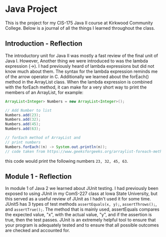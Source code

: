 # Java Project

This is the project for my CIS-175 Java II course at Kirkwood Community College. Below is a journal of all the things I learned throughout the class.

## Introduction - Reflection

The introductory unit for Java II was mostly a fast review of the final unit of Java I. However, Another thing we were introduced to was the lambda expression (->). I had previously heard of lambda expressions but did not know much about them. The syntax for the lambda expression reminds me of the arrow operator in C. Additionally we learned about the forEach() method in the ArrayList class. When the lambda expression is combined with the forEach method, it can make for a very short way to print the members of an ArrayList, for example: 
``` Java
ArrayList<Integer> Numbers = new ArrayList<Integer>();

// Add Number to list
Numbers.add(23);
Numbers.add(32);
Numbers.add(45);
Numbers.add(63);

// forEach method of ArrayList and
// print numbers
Numbers.forEach((n) -> System.out.println(n));
// code taken from https://www.geeksforgeeks.org/arraylist-foreach-method-in-java/
```
this code would print the following numbers `23, 32, 45, 63`. 


## Module 1 - Reflection

In module 1 of Java 2 we learned about JUnit testing. I had previously been exposed to using JUnit in my ComS-227 class at Iowa State University, but this served as a useful review of JUnit as I hadn't used it for some time. JUnit5 has 3 types of test methods `assertEquals(x, y);`, `assertThrows();`, and `assertTrue();`. The method that is mainly used, assertEquals compares the expected value, "x", with the actual value, "y", and if the assertion is true, then the test passes. JUnit is an extremely helpful tool to ensure that your program is adequately tested and to ensure that all possible outcomes are checked and accounted for.
